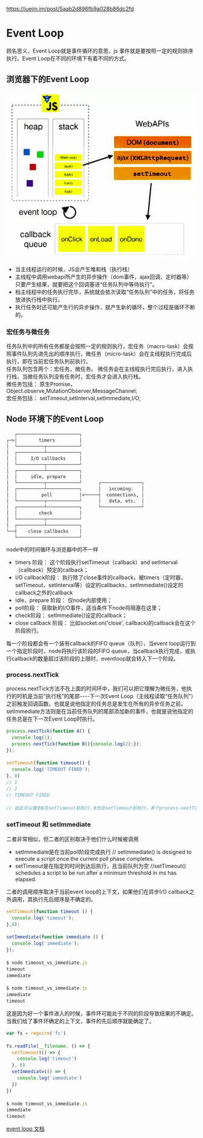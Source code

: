 https://juejin.im/post/5aab2d896fb9a028b86dc2fd

# Event Loop
顾名思义，Event Loop就是事件循环的意思，js 事件就是要按照一定的规则排序执行。Event Loop在不同的环境下有着不同的方式。

## 浏览器下的Event Loop
![loop](/img/stack.jpg)   
- 当主线程运行的时候，JS会产生堆和栈（执行栈）
- 主线程中调用webapi所产生的异步操作（dom事件，ajax回调，定时器等）只要产生结果，就要把这个回调塞进“任务队列中等待执行”。
- 档主线程中的任务执行完毕，系统就会依次读取“任务队列”中的任务，将任务放进执行栈中执行。
- 执行任务时还可能产生行的异步操作，就产生新的循环，整个过程是循环不断的。

### 宏任务与微任务
任务队列中的所有任务都是会按照一定的规则执行，宏任务（macro-task）会按照事件队列先进先出的顺序执行，微任务（micro-task）会在主线程执行完成后执行，即在当前宏任务队列前执行。   
任务队列包含两个：宏任务，微任务。 微任务会在主线程执行完后执行，进入执行栈，当微任务队列没有任务时，宏任务才会进入执行栈。   
微任务包括： 原生Promise，Object.observe,MutationObserver,MessageChannel;   
宏任务包括： setTimeout,setInterval,setImmediate,I/O;

## Node 环境下的Event Loop
```
   ┌───────────────────────┐
┌─>│        timers         │
│  └──────────┬────────────┘
│  ┌──────────┴────────────┐
│  │     I/O callbacks     │
│  └──────────┬────────────┘
│  ┌──────────┴────────────┐
│  │     idle, prepare     │
│  └──────────┬────────────┘      ┌───────────────┐
│  ┌──────────┴────────────┐      │   incoming:   │
│  │         poll          │<─────┤  connections, │
│  └──────────┬────────────┘      │   data, etc.  │
│  ┌──────────┴────────────┐      └───────────────┘
│  │        check          │
│  └──────────┬────────────┘
│  ┌──────────┴────────────┐
└──┤    close callbacks    │
   └───────────────────────┘
```
node中的时间循环与浏览器中的不一样    
- timers 阶段： 这个阶段执行setTimeout（callback）and setInterval（callback）预定的callback；
- I/O callback阶段： 执行除了close事件的callback，被timers（定时器，setTimeout，setInterval等）设定的callbacks，setImmediate()设定的callback之外的callback
- idle，prepare 阶段： 仅node内部使用；
- poll阶段： 获取新的I/O事件，适当条件下node将阻塞在这里；
- check阶段： setImmediate()设定的callback；
- close callback 阶段： 比如socket.on('close', callback)的callback会在这个阶段执行。  

每一个阶段都会有一个装有callback的FIFO queue（队列），当event loop运行到一个指定阶段时，node将执行该阶段的FIFO queue，当callback执行完成，或执行callback的数量超过该阶段的上限时，eventloop就会转入下一个阶段。

### process.nextTick
process.nextTick方法不在上面的时间环中，我们可以把它理解为微任务，他执行的时机是当前“执行栈”的尾部----下一次Event Loop（主线程读取“任务队列”）之前触发回调函数。也就是说他指定的任务总是发生在所有的异步任务之前。setImmediate方法则是在当前任务队列的尾部添加新的事件，也就是说他指定的任务总是在下一次Event Loop时执行。  
```js
process.nextTick(function A() {
  console.log(1);
  process.nextTick(function B(){console.log(2);});
});

setTimeout(function timeout() {
  console.log('TIMEOUT FIRED');
}, 0)
// 1
// 2
// TIMEOUT FIRED

// 由此可以看到A在setTimeout前执行，B也在setTimeout前执行，多个process.nextTick无论是否嵌套，都会在当前
```

### setTimeout 和 setImmediate 
二者非常相似，但二者的区别取决于他们什么时候被调用
- setImmediate是在当前poll阶段完成执行  // setImmediate() is designed to execute a script once the current poll phase completes.
- setTimeout是在指定的时间到达后执行，且当前队列为空   //setTimeout() schedules a script to be run after a minimum threshold in ms has elapsed.

二者的调用顺序取决于当前event loop的上下文，如果他们在异步I/O callback之外调用，其执行先后顺序是不确定的。
```js
setTimeout(function timeout () {
  console.log('timeout');
},0);

setImmediate(function immediate () {
  console.log('immediate');
});

$ node timeout_vs_immediate.js
timeout
immediate

$ node timeout_vs_immediate.js
immediate
timeout
```
这是因为好一个事件进入的时候，事件环可能处于不同的阶段导致结果的不确定。当我们给了事件环确定的上下文，事件的先后顺序就能确定了。
```js
var fs = require('fs')

fs.readFile(__filename, () => {
  setTimeout(() => {
    console.log('timeout')
  }, 0)
  setImmediate(() => {
    console.log('immediate')
  })
})

$ node timeout_vs_immediate.js
immediate
timeout
```

[event loop 文档](https://nodejs.org/en/docs/guides/event-loop-timers-and-nexttick/)



